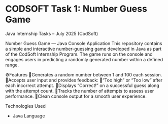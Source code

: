 # CODSOFT Task 1: Number Guess Game 
Java Internship Tasks – July 2025 (CodSoft)

Number Guess Game — Java Console Application
This repository contains a simple and interactive number-guessing game developed in Java as part of the CodSoft Internship Program. The game runs on the console and engages users in predicting a randomly generated number within a defined range.

⚙️Features
🔹Generates a random number between 1 and 100 each session.
🔹Accepts user input and provides feedback:
🔹“Too high” or “Too low” after each incorrect attempt.
🔹Displays “Correct!” on a successful guess along with the attempt count.
🔹Tracks the number of attempts to assess user performance.
🔹Clean console output for a smooth user experience.

Technologies Used
- Java Language

